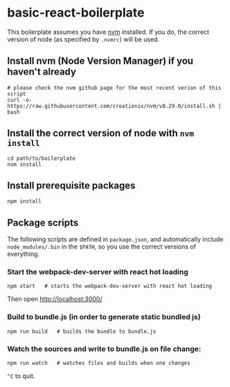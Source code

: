 # basic-react-boilerplate

This boilerplate assumes you have [nvm](https://github.com/creationix/nvm) installed.  If you do, the correct version of node (as specified by `.nvmrc`) will be used.

## Install nvm (Node Version Manager) if you haven't already
```
# please check the nvm github page for the most recent verion of this script
curl -o- https://raw.githubusercontent.com/creationix/nvm/v0.29.0/install.sh | bash
```

## Install the correct version of node with `nvm install`
```
cd path/to/boilerplate
nvm install
```

## Install prerequisite packages
```
npm install
```

## Package scripts

The following scripts are defined in `package.json`, and automatically include `node_modules/.bin` in the `$PATH`, so you use the correct versions of everything.

### Start the webpack-dev-server with react hot loading
```
npm start   # starts the webpack-dev-server with react hot loading
```
Then open [http://localhost:3000/](http://localhost:3000/)


### Build to bundle.js (in order to generate static bundled js)
```
npm run build   # builds the bundle to bundle.js
```

### Watch the sources and write to bundle.js on file change:
```
npm run watch   # watches files and builds when one changes
```
`^C` to quit.
